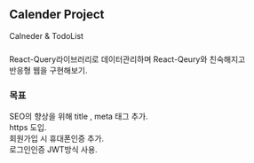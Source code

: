 ## Calender Project

Calneder & TodoList

###

React-Query라이브러리로 데이터관리하며 React-Qeury와 친숙해지고<br/>
반응형 웹을 구현해보기.

### 목표

SEO의 향상을 위해 title , meta 태그 추가.<br/>
https 도입.<br/>
회원가입 시 휴대폰인증 추가.<br/>
로그인인증 JWT방식 사용.<br/><br/>
